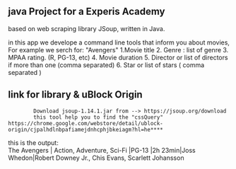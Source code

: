 ## java Project for a Experis Academy 

based on web scraping library JSoup, written in Java. 

in this app we develope a command line tools that inform you about movies, For example we serch for: "Avengers"
1.Movie title
2. Genre : list of genre
3. MPAA rating. (R, PG-13, etc)
4. Movie duration
5. Director or list of directors if more than one (comma separated)
6. Star or list of stars ( comma separated )





## link for  library & uBlock Origin‬
 
            Download jsoup-1.14.1.jar from --> https://jsoup.org/download 
            this tool help you to find the "cssQuery"     https://chrome.google.com/webstore/detail/ublock-origin/cjpalhdlnbpafiamejdnhcphjbkeiagm?hl=he****
          


this is the output:    
        The Avengers | Action, Adventure, Sci-Fi |PG-13 |2h 23min|Joss Whedon|Robert Downey Jr., Chis Evans, Scarlett Johansson


